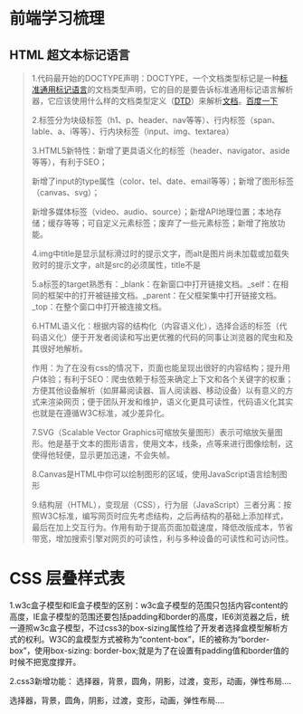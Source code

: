 # 前端学习梳理

## HTML 超文本标记语言

> 1.代码最开始的DOCTYPE声明：DOCTYPE，一个文档类型标记是一种[标准通用标记语言](https://baike.baidu.com/item/标准通用标记语言/6805073)的文档类型声明，它的目的是要告诉标准通用标记语言解析器，它应该使用什么样的文档类型定义（[DTD](https://baike.baidu.com/item/DTD)）来解析[文档](https://baike.baidu.com/item/文档/1009768)。[百度一下](http://www.baidu.com)
>
> 2.标签分为块级标签（h1、p、header、nav等等）、行内标签（span、lable、a、i等等）、行内块标签（input、img、textarea）
>
> 3.HTML5新特性：新增了更具语义化的标签（header、navigator、aside等等），有利于SEO；
>
> 新增了input的type属性（color、tel、date、email等等）；新增了图形标签（canvas、svg）；
>
> 新增多媒体标签（video、audio、source）；新增API地理位置；本地存储；缓存等等；可自定义元素标签；废弃了一些元素标签；新增了拖放功能。
>
> 4.img中title是显示鼠标滑过时的提示文字，而alt是图片尚未加载或加载失败时的提示文字，alt是src的必须属性，title不是
>
> 5.a标签的target熟悉有：_blank：在新窗口中打开链接文档。_self：在相同的框架中的打开被链接文档。_parent：在父框架集中打开链接文档。_top：在整个窗口中打开被连接文档。
>
> 6.HTML语义化：根据内容的结构化（内容语义化），选择合适的标签（代码语义化）便于开发者阅读和写出更优雅的代码的同事让浏览器的爬虫和及其很好地解析。
>
> 作用：为了在没有css的情况下，页面也能呈现出很好的内容结构；提升用户体验；有利于SEO：爬虫依赖于标签来确定上下文和各个关键字的权重；方便其他设备解析（如屏幕阅读器、盲人阅读器、移动设备）以有意义的方式来渲染网页；便于团队开发和维护，语义化更具可读性，代码语义化其实也就是在遵循W3C标准，减少差异化。
>
> 7.SVG（Scalable Vector Graphics可缩放矢量图形）表示可缩放矢量图形。他是基于文本的图形语言，使用文本，线条，点等来进行图像绘制，这使得他轻便，显示更加迅速，不会失帧。
>
> 8.Canvas是HTML中你可以绘制图形的区域，使用JavaScript语言绘制图形
>
> 9.结构层（HTML），变现层（CSS），行为层（JavaScript）三者分离：按照W3C标准，编写网页时应先考虑结构，之后再结构的基础上添加样式，最后在加上交互行为。作用有助于提高页面加载速度，降低改版成本，节省带宽，增加搜索引擎对网页的可读性，利与多种设备的可读性和可访问性。

# CSS 层叠样式表

1.w3c盒子模型和IE盒子模型的区别：w3c盒子模型的范围只包括内容content的高度，IE盒子模型的范围还要包括padding和border的高度，IE6浏览器之后，统一遵照w3c盒子模型，不过css3的box-sizing属性给了开发者选择盒模型解析方式的权利。W3C的盒模型方式被称为“content-box”，IE的被称为“border-box”，使用box-sizing: border-box;就是为了在设置有padding值和border值的时候不把宽度撑开。

2.css3新增功能： 选择器，背景，圆角，阴影，过渡，变形，动画，弹性布局.... 

  选择器，背景，圆角，阴影，过渡，变形，动画，弹性布局.... 

